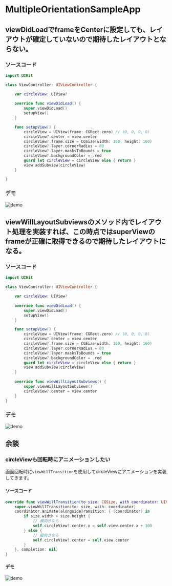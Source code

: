 # MultipleOrientationSampleApp

## viewDidLoadでframeをCenterに設定しても、レイアウトが確定していないので期待したレイアウトとならない。

### ソースコード
```swift
import UIKit

class ViewController: UIViewController {

    var circleView: UIView?
    
    override func viewDidLoad() {
        super.viewDidLoad()
        setupView()
    }

    func setupView() {
        circleView = UIView(frame: CGRect.zero) // (0, 0, 0, 0)
        circleView?.center = view.center
        circleView?.frame.size = CGSize(width: 160, height: 160)        
        circleView?.layer.cornerRadius = 80
        circleView?.layer.masksToBounds = true
        circleView?.backgroundColor = .red
        guard let circleView = circleView else { return }
        view.addSubview(circleView)
    }

}
```

### デモ
![demo](https://media.giphy.com/media/XfW5dXZ1m1XbukKxqs/giphy.gif)

## viewWillLayoutSubviewsのメソッド内でレイアウト処理を実装すれば、この時点ではsuperViewのframeが正確に取得できるので期待したレイアウトになる。

### ソースコード

```swift
import UIKit

class ViewController: UIViewController {

    var circleView: UIView?
    
    override func viewDidLoad() {
        super.viewDidLoad()
        setupView()
    }

    func setupView() {
        circleView = UIView(frame: CGRect.zero) // (0, 0, 0, 0)
        circleView?.center = view.center
        circleView?.frame.size = CGSize(width: 160, height: 160)        
        circleView?.layer.cornerRadius = 80
        circleView?.layer.masksToBounds = true
        circleView?.backgroundColor = .red
        guard let circleView = circleView else { return }
        view.addSubview(circleView)
    }
    
    override func viewWillLayoutSubviews() {
        super.viewWillLayoutSubviews()
        circleView?.center = view.center
    }
}
```

### デモ
![demo](https://media.giphy.com/media/kf4K7XFeTLjPkkSsXR/giphy.gif)

## 余談

### circleViewも回転時にアニメーションしたい
画面回転時に`viewWillTransition`を使用してcircleViewにアニメーションを実装してきます。

#### ソースコード
```swift
override func viewWillTransition(to size: CGSize, with coordinator: UIViewControllerTransitionCoordinator) {
    super.viewWillTransition(to: size, with: coordinator)
    coordinator.animate(alongsideTransition: { (coordinator) in
        if size.width > size.height {
            // 横向きなら
            self.circleView?.center.x = self.view.center.x + 100
        } else {
            // 縦向きなら
            self.circleView?.center = self.view.center
        }
    }, completion: nil)
}
```

#### デモ
![demo](https://media.giphy.com/media/PkiHiNXpq6LL1xuaBN/giphy.gif)

